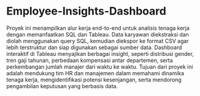 # Employee-Insights-Dashboard
Proyek ini menampilkan alur kerja end-to-end untuk analisis tenaga kerja dengan memanfaatkan SQL dan Tableau. Data karyawan diekstraksi dan diolah menggunakan query SQL, kemudian diekspor ke format CSV agar lebih terstruktur dan siap digunakan sebagai sumber data. Dashboard interaktif di Tableau menyajikan berbagai insight, seperti distribusi gender, tren gaji tahunan, perbedaan kompensasi antar departemen, serta perkembangan jumlah manajer dari waktu ke waktu. Tujuan dari proyek ini adalah mendukung tim HR dan manajemen dalam memahami dinamika tenaga kerja, mengidentifikasi potensi kesenjangan, serta mendorong pengambilan keputusan yang berbasis data.
